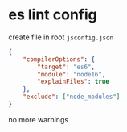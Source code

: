 # es lint config

create file in root `jsconfig.json`

```json
{
    "compilerOptions": {
        "target": "es6",
        "module": "node16",
        "explainFiles": true
    },
    "exclude": ["node_modules"]
}
```

no more warnings
